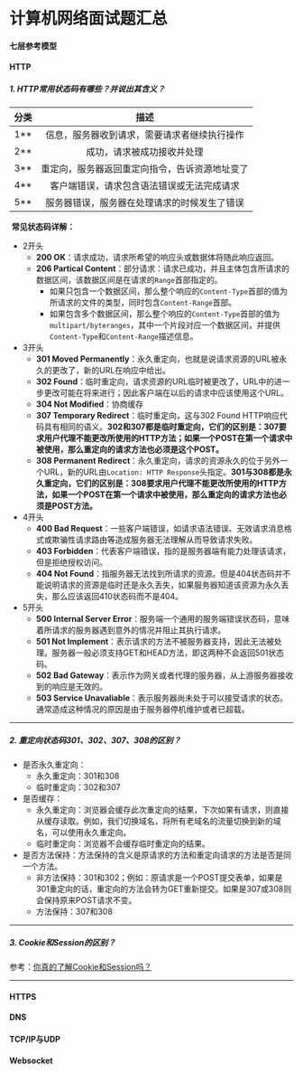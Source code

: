 # 计算机网络面试题汇总

#### 七层参考模型



#### HTTP

##### 1. HTTP常用状态码有哪些？并说出其含义？

| 分类 |                      描述                      |
| :--: | :--------------------------------------------: |
| 1**  |  信息，服务器收到请求，需要请求者继续执行操作  |
| 2**  |           成功，请求被成功接收并处理           |
| 3**  | 重定向，服务器返回重定向指令，告诉资源地址变了 |
| 4**  |   客户端错误，请求包含语法错误或无法完成请求   |
| 5**  |  服务器错误，服务器在处理请求的时候发生了错误  |

​	**常见状态码详解：**

* 2开头
  * **200 OK**：请求成功，请求所希望的响应头或数据体将随此响应返回。
  * **206 Partical Content**：部分请求：请求已成功，并且主体包含所请求的数据区间，该数据区间是在请求的`Range`首部指定的。
    * 如果只包含一个数据区间，那么整个响应的`Content-Type`首部的值为所请求的文件的类型，同时包含`Content-Range`首部。
    * 如果包含多个数据区间，那么整个响应的`Content-Type`首部的值为`multipart/byteranges`，其中一个片段对应一个数据区间，并提供`Content-Type`和`Content-Range`描述信息。
* 3开头
  * **301 Moved Permanently**：永久重定向，也就是说请求资源的URL被永久的更改了，新的URL在响应中给出。
  * **302 Found**：临时重定向，请求资源的URL临时被更改了，URL中的进一步更改可能在将来进行；因此客户端在以后的请求中应该使用这个URL。
  * **304 Not Modified**：协商缓存
  * **307 Temporary Redirect**：临时重定向，这与302 Found HTTP响应代码具有相同的语义。**302和307都是临时重定向，它们的区别是：307要求用户代理不能更改所使用的HTTP方法；如果一个POST在第一个请求中被使用，那么重定向的请求方法也必须是这个POST。**
  * **308 Permanent Redirect**：永久重定向，请求的资源永久的位于另外一个URL，新的URL由`Location: HTTP Response`头指定。**301与308都是永久重定向，它们的区别是：308要求用户代理不能更改所使用的HTTP方法，如果一个POST在第一个请求中被使用，那么重定向的请求方法也必须是POST方法。**
* 4开头
  * **400 Bad Request**：一些客户端错误，如请求语法错误、无效请求消息格式或欺骗性请求路由等造成服务器无法理解从而导致请求失败。
  * **403 Forbidden**：代表客户端错误，指的是服务器端有能力处理该请求，但是拒绝授权访问。
  * **404 Not Found**：指服务器无法找到所请求的资源。但是404状态码并不能说明请求的资源是临时还是永久丢失，如果服务器知道该资源为永久丢失，那么应该返回410状态码而不是404。
* 5开头
  * **500 Internal Server Error**：服务端一个通用的服务端错误状态码，意味着所请求的服务器遇到意外的情况并阻止其执行请求。
  * **501 Not Implement**：表示请求的方法不被服务器支持，因此无法被处理。服务器一般必须支持GET和HEAD方法，即这两种不会返回501状态码。
  * **502 Bad Gateway**：表示作为网关或者代理的服务器，从上游服务器接收到的响应是无效的。
  * **503 Service Unavaliable**：表示服务器尚未处于可以接受请求的状态。通常造成这种情况的原因是由于服务器停机维护或者已超载。

---

##### 2. 重定向状态码301、302、307、308的区别？

* 是否永久重定向：
  * 永久重定向：301和308
  * 临时重定向：302和307
* 是否缓存：
  * 永久重定向：浏览器会缓存此次重定向的结果，下次如果有请求，则直接从缓存读取。例如，我们切换域名，将所有老域名的流量切换到新的域名，可以使用永久重定向。
  * 临时重定向：浏览器不会缓存临时重定向的结果。
* 是否方法保持：方法保持的含义是原请求的方法和重定向请求的方法是否是同一个方法。
  * 非方法保持：301和302；例如：原请求是一个POST提交表单，如果是301重定向的话，重定向的方法会转为GET重新提交。如果是307或308则会保持原来POST请求不变。
  * 方法保持：307和308

---

##### 3. Cookie和Session的区别？

参考：[你真的了解Cookie和Session吗？](https://www.cnblogs.com/ityouknow/p/10856177.html)

---



#### HTTPS



#### DNS



#### TCP/IP与UDP



#### Websocket





